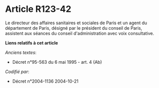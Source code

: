 # Article R123-42

Le directeur des affaires sanitaires et sociales de Paris et un agent du département de Paris, désigné par le président du
conseil de Paris, assistent aux séances du conseil d'administration avec voix consultative.

**Liens relatifs à cet article**

_Anciens textes_:

  - Décret n°95-563 du 6 mai 1995 - art. 4 (Ab)

_Codifié par_:

  - Décret n°2004-1136 2004-10-21
